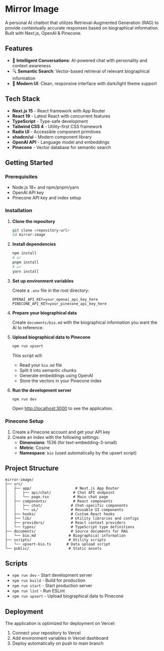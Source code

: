 # Mirror Image

A personal AI chatbot that utilizes Retrieval-Augmented Generation (RAG) to provide contextually accurate responses based on biographical information. Built with Next.js, OpenAI & Pinecone.

## Features

- 🤖 **Intelligent Conversations**: AI-powered chat with personality and context awareness
- 🔍 **Semantic Search**: Vector-based retrieval of relevant biographical information
- 🎨 **Modern UI**: Clean, responsive interface with dark/light theme support

## Tech Stack

- **Next.js 15** - React framework with App Router
- **React 19** - Latest React with concurrent features
- **TypeScript** - Type-safe development
- **Tailwind CSS 4** - Utility-first CSS framework
- **Radix UI** - Accessible component primitives
- **shadcn/ui** - Modern component library
- **OpenAI API** - Language model and embeddings
- **Pinecone** - Vector database for semantic search

## Getting Started

### Prerequisites

- Node.js 18+ and npm/pnpm/yarn
- OpenAI API key
- Pinecone API key and index setup

### Installation

1. **Clone the repository**
   ```bash
   git clone <repository-url>
   cd mirror-image
   ```

2. **Install dependencies**
   ```bash
   npm install
   # or
   pnpm install
   # or
   yarn install
   ```

3. **Set up environment variables**
   
   Create a `.env` file in the root directory:
   ```env
   OPENAI_API_KEY=your_openai_api_key_here
   PINECONE_API_KEY=your_pinecone_api_key_here
   ```

4. **Prepare your biographical data**
   
   Create `documents/bio.md` with the biographical information you want the AI to reference.

5. **Upload biographical data to Pinecone**
   ```bash
   npm run upsert
   ```
   
   This script will:
   - Read your `bio.md` file
   - Split it into semantic chunks
   - Generate embeddings using OpenAI
   - Store the vectors in your Pinecone index

6. **Run the development server**
   ```bash
   npm run dev
   ```
   
   Open [http://localhost:3000](http://localhost:3000) to see the application.

### Pinecone Setup

1. Create a Pinecone account and get your API key
2. Create an index with the following settings:
   - **Dimensions**: 1536 (for text-embedding-3-small)
   - **Metric**: Cosine
   - **Namespace**: `bio` (used automatically by the upsert script)

## Project Structure

```
mirror-image/
├── src/
│   ├── app/                    # Next.js App Router
│   │   ├── api/chat/          # Chat API endpoint
│   │   └── page.tsx           # Main chat page
│   ├── components/            # React components
│   │   ├── chat/             # Chat-specific components
│   │   └── ui/               # Reusable UI components
│   ├── hooks/                # Custom React hooks
│   ├── lib/                  # Utility libraries and configs
│   ├── providers/            # React context providers
│   └── types/                # TypeScript type definitions
├── documents/                # Source documents for RAG
│   └── bio.md               # Biographical information
├── scripts/                 # Utility scripts
│   └── upsert-bio.ts       # Data upload script
└── public/                  # Static assets
```

## Scripts

- `npm run dev` - Start development server
- `npm run build` - Build for production
- `npm run start` - Start production server
- `npm run lint` - Run ESLint
- `npm run upsert` - Upload biographical data to Pinecone

## Deployment

The application is optimized for deployment on Vercel:

1. Connect your repository to Vercel
2. Add environment variables in Vercel dashboard
3. Deploy automatically on push to main branch

